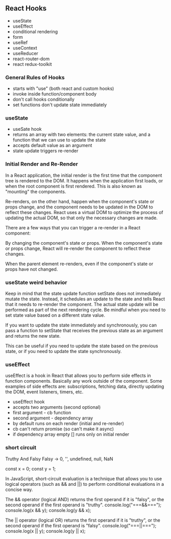 ## React Hooks

- useState
- useEffect
- conditional rendering
- form
- useRef
- useContext
- useReducer
- react-router-dom
- react redux-toolkit

### General Rules of Hooks

- starts with "use" (both react and custom hooks)
- invoke inside function/component body
- don't call hooks conditionally
- set functions don't update state immediately

### useState

- useSate hook
- returns an array with two elements: the current state value, and a function that we can use to update the state
- accepts default value as an argument
- state update triggers re-render

### Initial Render and Re-Render

In a React application, the initial render is the first time that the component tree is rendered to the DOM. It happens when the application first loads, or when the root component is first rendered. This is also known as "mounting" the components.

Re-renders, on the other hand, happen when the component's state or props change, and the component needs to be updated in the DOM to reflect these changes. React uses a virtual DOM to optimize the process of updating the actual DOM, so that only the necessary changes are made.

There are a few ways that you can trigger a re-render in a React component:

By changing the component's state or props. When the component's state or props change, React will re-render the component to reflect these changes.

When the parent element re-renders, even if the component's state or props have not changed.

### useState weird behavior

Keep in mind that the state update function setState does not immediately mutate the state. Instead, it schedules an update to the state and tells React that it needs to re-render the component. The actual state update will be performed as part of the next rendering cycle. Be mindful when you need to set state value based on a different state value.

If you want to update the state immediately and synchronously, you can pass a function to setState that receives the previous state as an argument and returns the new state.

This can be useful if you need to update the state based on the previous state, or if you need to update the state synchronously.

### useEffect

useEffect is a hook in React that allows you to perform side effects in function components. Basically any work outside of the component. Some examples of side effects are: subscriptions, fetching data, directly updating the DOM, event listeners, timers, etc.

- useEffect hook
- accepts two arguments (second optional)
- first argument - cb function
- second argument - dependency array
- by default runs on each render (initial and re-render)
- cb can't return promise (so can't make it async)
- if dependency array empty [] runs only on initial render

### short circuit

Truthy And Falsy
Falsy -> 0, '', undefined, null, NaN

const x = 0;
const y = 1;

In JavaScript, short-circuit evaluation is a technique that allows you to use logical operators (such as && and ||) to perform conditional evaluations in a concise way.

The && operator (logical AND) returns the first operand if it is "falsy", or the second operand if the first operand is "truthy".
console.log("===&&===");
console.log(x && y);
console.log(y && x);

The || operator (logical OR) returns the first operand if it is "truthy", or the second operand if the first operand is "falsy".
console.log("===||===");
console.log(x || y);
console.log(y || x);

